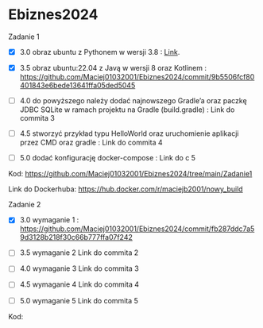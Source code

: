 # Ebiznes2024

Zadanie 1

- [x] 3.0 obraz ubuntu z Pythonem w wersji 3.8 : [Link](https://github.com/Maciej01032001/Ebiznes2024/commit/76f0b9e92faadd15be97d25b4790b8656ad0cfb8
).
- [x] 3.5 obraz ubuntu:22.04 z Javą w wersji 8 oraz Kotlinem : https://github.com/Maciej01032001/Ebiznes2024/commit/9b5506fcf80401843e6bede13641ffa05ded5045

- [ ] 4.0 do powyższego należy dodać najnowszego Gradle’a oraz paczkę JDBC SQLite w ramach projektu na Gradle (build.gradle) :  Link do commita 3

- [ ] 4.5 stworzyć przykład typu HelloWorld oraz uruchomienie aplikacji przez CMD oraz gradle : Link do commita 4

- [ ] 5.0 dodać konfigurację docker-compose : Link do c 5

Kod: https://github.com/Maciej01032001/Ebiznes2024/tree/main/Zadanie1

Link do Dockerhuba: https://hub.docker.com/r/maciejb2001/nowy_build


Zadanie 2

- [x] 3.0 wymaganie 1 : https://github.com/Maciej01032001/Ebiznes2024/commit/fb287ddc7a59d3128b218f30c66b777ffa07f242

- [ ] 3.5 wymaganie 2 Link do commita 2

- [ ] 4.0 wymaganie 3 Link do commita 3

- [ ] 4.5 wymaganie 4 Link do commita 4

- [ ] 5.0 wymaganie 5 Link do commita 5

Kod: 
